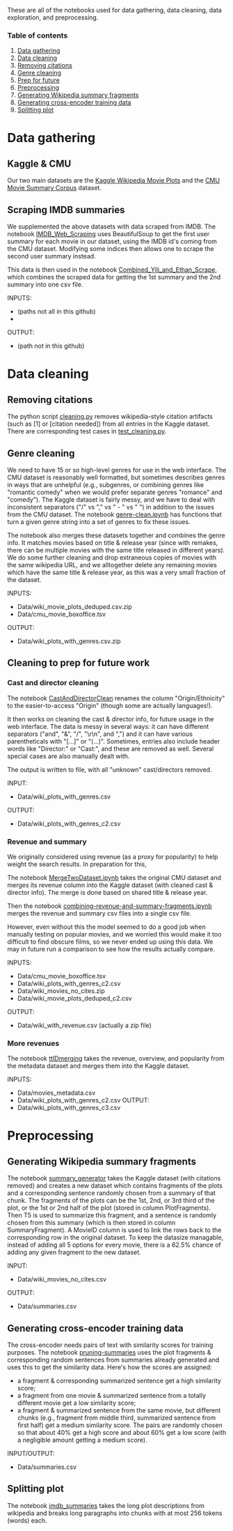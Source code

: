 These are all of the notebooks used for data gathering, data cleaning, data exploration, and preprocessing.

### Table of contents
1. [Data gathering](#data-gathering)
2. [Data cleaning](#data-cleaning)
  1. [Removing citations](#citation-clean)
  2. [Genre cleaning](#genre-clean)
  3. [Prep for future](#prep-clean)
3. [Preprocessing](#preprocessing)
  1. [Generating Wikipedia summary fragments](#wiki-summary)
  2. [Generating cross-encoder training data](#encoder-train-data)
  3. [Splitting plot](#plot-split)

# Data gathering <a name="data-gathering"></a>

## Kaggle & CMU

Our two main datasets are the [Kaggle Wikipedia Movie Plots](https://www.kaggle.com/datasets/jrobischon/wikipedia-movie-plots) and the [CMU Movie Summary Corpus](http://www.cs.cmu.edu/~ark/personas/) dataset.

## Scraping IMDB summaries
We supplemented the above datasets with data scraped from IMDB.
The notebook [IMDB_Web_Scraping](IMDB_Web_Scraping.ipynb) uses BeautifulSoup to get the first user summary for each movie in our dataset, using the IMDB id's coming from the CMU dataset.
Modifying some indices then allows one to scrape the second user summary instead.

This data is then used in the  notebook [Combined_Yili_and_Ethan_Scrape](Combined_Yili_and_Ethan_Scrape.ipynb), which combines the scraped data for getting the 1st summary and the 2nd summary into one csv file.

INPUTS: 
+ (paths not all in this github)
+ 
OUTPUT: 
+ (path not in this github)

# Data cleaning <a name="data-cleaning"></a>

## Removing citations <a name="citation-clean"></a>
The python script [cleaning.py](cleaning.py) removes wikipedia-style citation artifacts (such as \[1\] or \[citation needed\]) from all entries in the Kaggle dataset.
There are corresponding test cases in [test_cleaning.py](test_cleaning.py).

## Genre cleaning <a name="genre-clean"></a>
We need to have 15 or so high-level genres for use in the web interface. The CMU dataset is reasonably well formatted, but sometimes describes genres in ways that are unhelpful (e.g., subgenres, or combining genres like "romantic comedy" when we would prefer separate genres "romance" and "comedy"). 
The Kaggle dataset is fairly messy, and we have to deal with inconsistent separators ("/" vs "," vs " - " vs " ") in addition to the issues from the CMU dataset. 
The notebook [genre-clean.ipynb](genre-clean.ipynb) has functions that turn a given genre string into a set of genres to fix these issues.

The notebook also merges these datasets together and combines the genre info. It matches movies based on title & release year (since with remakes, there can be multiple movies with the same title released in different years). We do some further cleaning and drop extraneous copies of movies with the same wikipedia URL, and we alltogether delete any remaining movies which have the same title & release year, as this was a very small fraction of the dataset.

INPUTS: 
+ Data/wiki_movie_plots_deduped.csv.zip
+ Data/cmu_movie_boxoffice.tsv

OUTPUT: 
+ Data/wiki_plots_with_genres.csv.zip 

## Cleaning to prep for future work <a name="prep-clean"></a>

### Cast and director cleaning

The notebook [CastAndDirectorClean](CastAndDirectorClean.ipynb) renames the column "Origin/Ethnicity" to the easier-to-access "Origin" (though some are actually languages!).

It then works on cleaning the cast & director info, for future usage in the web interface. The data is messy in several ways: it can have different separators ("and", "&", "/", "\r\n", and ",") and it can have various parentheticals with "[...]" or "(...)". Sometimes, entries also include header words like "Director:" or "Cast:", and these are removed as well. Several special cases are also manually dealt with.

The output is written to file, with all "unknown" cast/directors removed.

INPUT: 
+ Data/wiki_plots_with_genres.csv

OUTPUT: 
+ Data/wiki_plots_with_genres_c2.csv

### Revenue and summary
We originally considered using revenue (as a proxy for popularity) to help weight the search results. In preparation for this, 

The notebook [MergeTwoDataset.ipynb](MergeTwoDataset.ipynb) takes the original CMU dataset and merges its revenue column into the Kaggle dataset (with cleaned cast & director info).
The merge is done based on shared title & release year.

Then the notebook [combining-revenue-and-summary-fragments.ipynb](combining-revenue-and-summary-fragments.ipynb) merges the revenue and summary csv files into a single csv file.

However, even without this the model seemed to do a good job when manually testing on popular movies, and we worried this would make it too difficult to find obscure films, so we never ended up using this data. 
We may in future run a comparison to see how the results actually compare.

INPUTS: 
+ Data/cmu_movie_boxoffice.tsv
+ Data/wiki_plots_with_genres_c2.csv
+ Data/wiki_movies_no_cites.zip
+ Data/wiki_movie_plots_deduped_c2.csv

OUTPUT: 
+ Data/wiki_with_revenue.csv (actually a zip file)

### More revenues

The notebook [ttlDmerging](ttlDmerging.ipynb) takes the revenue, overview, and popularity from the metadata dataset and merges them into the Kaggle dataset.

INPUTS:
+ Data/movies_metadata.csv
+ Data/wiki_plots_with_genres_c2.csv
OUTPUT:
+ Data/wiki_plots_with_genres_c3.csv

# Preprocessing <a name="preprocessing"></a>

## Generating Wikipedia summary fragments <a name="wiki-summary"></a>

The notebook [summary_generator](summary_generator.ipynb) takes the Kaggle dataset (with citations removed) and creates a new dataset which contains fragments of the plots and a corresponding sentence randomly chosen from a summary of that chunk.
The fragments of the plots can be the 1st, 2nd, or 3rd third of the plot, or the 1st or 2nd half of the plot (stored in column PlotFragments). Then T5 is used to summarize this fragment, and a sentence is randomly chosen from this summary (which is then stored in column SummaryFragment). 
A MovieID column is used to link the rows back to the corresponding row in the original dataset.
To keep the datasize managable, instead of adding all 5 options for every movie, there is a 62.5% chance of adding any given fragment to the new dataset.

INPUT:
+ Data/wiki_movies_no_cites.csv

OUTPUT:
+ Data/summaries.csv

## Generating cross-encoder training data <a name="encoder-train-data"></a>

The cross-encoder needs pairs of text with similarity scores for training purposes.
The notebook [pruning-summaries](pruning-summaries.ipynb) uses the plot fragments & corresponding random sentences from summaries already generated and uses this to get the similarity data.
Here's how the scores are assigned:
+ a fragment & corresponding summarized sentence get a high similarity score;
+ a fragment from one movie & summarized sentence from a totally different movie get a low similarity score;
+ a fragment & summarized sentence from the same movie, but different chunks (e.g., fragment from middle third, summarized sentence from first half) get a medium similarity score.
The pairs are randomly chosen so that about 40% get a high score and about 60% get a low score (with a negligible amount getting a medium score).

INPUT/OUTPUT:
+ Data/summaries.csv


## Splitting plot<a name="plot-split"></a>

The notebook [imdb_summaries](imdb_summaries.ipynb) takes the long plot descriptions from wikipedia and breaks long paragraphs into chunks with at most 256 tokens (words) each.

